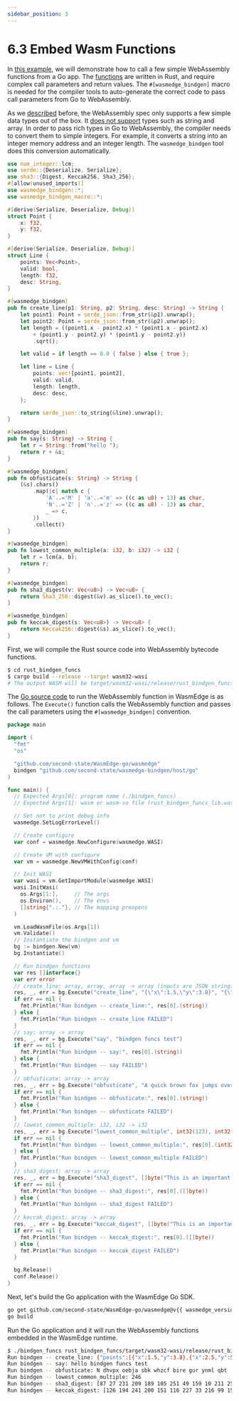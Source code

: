 ```yaml
---
sidebar_position: 3
---
```


# 6.3 Embed Wasm Functions


In [this example](https://github.com/second-state/WasmEdge-go-examples/tree/master/wasmedge-bindgen/go_BindgenFuncs), we will demonstrate how to call a few simple WebAssembly functions from a Go app. The [functions](https://github.com/second-state/WasmEdge-go-examples/blob/master/wasmedge-bindgen/go_BindgenFuncs/rust_bindgen_funcs/src/lib.rs) are written in Rust, and require complex call parameters and return values. The `#[wasmedge_bindgen]` macro is needed for the compiler tools to auto-generate the correct code to pass call parameters from Go to WebAssembly.

As we [described](/docs/embed-guide/data/intro.md) before, the WebAssembly spec only supports a few simple data types out of the box. It [does not support](https://medium.com/wasm/strings-in-webassembly-wasm-57a05c1ea333) types such as string and array. In order to pass rich types in Go to WebAssembly, the compiler needs to convert them to simple integers. For example, it converts a string into an integer memory address and an integer length. The `wasmedge_bindgen` tool does this conversion automatically.

```rust
use num_integer::lcm;
use serde::{Deserialize, Serialize};
use sha3::{Digest, Keccak256, Sha3_256};
#[allow(unused_imports)]
use wasmedge_bindgen::*;
use wasmedge_bindgen_macro::*;

#[derive(Serialize, Deserialize, Debug)]
struct Point {
    x: f32,
    y: f32,
}

#[derive(Serialize, Deserialize, Debug)]
struct Line {
    points: Vec<Point>,
    valid: bool,
    length: f32,
    desc: String,
}

#[wasmedge_bindgen]
pub fn create_line(p1: String, p2: String, desc: String) -> String {
    let point1: Point = serde_json::from_str(&p1).unwrap();
    let point2: Point = serde_json::from_str(&p2).unwrap();
    let length = ((point1.x - point2.x) * (point1.x - point2.x)
        + (point1.y - point2.y) * (point1.y - point2.y))
        .sqrt();

    let valid = if length == 0.0 { false } else { true };

    let line = Line {
        points: vec![point1, point2],
        valid: valid,
        length: length,
        desc: desc,
    };

    return serde_json::to_string(&line).unwrap();
}

#[wasmedge_bindgen]
pub fn say(s: String) -> String {
    let r = String::from("hello ");
    return r + &s;
}

#[wasmedge_bindgen]
pub fn obfusticate(s: String) -> String {
    (&s).chars()
        .map(|c| match c {
            'A'..='M' | 'a'..='m' => ((c as u8) + 13) as char,
            'N'..='Z' | 'n'..='z' => ((c as u8) - 13) as char,
            _ => c,
        })
        .collect()
}

#[wasmedge_bindgen]
pub fn lowest_common_multiple(a: i32, b: i32) -> i32 {
    let r = lcm(a, b);
    return r;
}

#[wasmedge_bindgen]
pub fn sha3_digest(v: Vec<u8>) -> Vec<u8> {
    return Sha3_256::digest(&v).as_slice().to_vec();
}

#[wasmedge_bindgen]
pub fn keccak_digest(s: Vec<u8>) -> Vec<u8> {
    return Keccak256::digest(&s).as_slice().to_vec();
}
```

First, we will compile the Rust source code into WebAssembly bytecode functions.

```bash
$ cd rust_bindgen_funcs
$ cargo build --release --target wasm32-wasi
# The output WASM will be target/wasm32-wasi/release/rust_bindgen_funcs_lib.wasm
```

The [Go source code](https://github.com/second-state/WasmEdge-go-examples/blob/master/go_BindgenFuncs/bindgen_funcs.go) to run the WebAssembly function in WasmEdge is as follows. The `Execute()` function calls the WebAssembly function and passes the call parameters using the `#[wasmedge_bindgen]` convention.

```go
package main

import (
  "fmt"
  "os"

  "github.com/second-state/WasmEdge-go/wasmedge"
  bindgen "github.com/second-state/wasmedge-bindgen/host/go"
)

func main() {
  // Expected Args[0]: program name (./bindgen_funcs)
  // Expected Args[1]: wasm or wasm-so file (rust_bindgen_funcs_lib.wasm))

  // Set not to print debug info
  wasmedge.SetLogErrorLevel()

  // Create configure
  var conf = wasmedge.NewConfigure(wasmedge.WASI)

  // Create VM with configure
  var vm = wasmedge.NewVMWithConfig(conf)

  // Init WASI
  var wasi = vm.GetImportModule(wasmedge.WASI)
  wasi.InitWasi(
    os.Args[1:],     // The args
    os.Environ(),    // The envs
    []string{".:."}, // The mapping preopens
  )

  vm.LoadWasmFile(os.Args[1])
  vm.Validate()
  // Instantiate the bindgen and vm
  bg := bindgen.New(vm)
  bg.Instantiate()

  // Run bindgen functions
  var res []interface{}
  var err error
  // create_line: array, array, array -> array (inputs are JSON stringified)
  res, _, err = bg.Execute("create_line", "{\"x\":1.5,\"y\":3.8}", "{\"x\":2.5,\"y\":5.8}", "A thin red line")
  if err == nil {
    fmt.Println("Run bindgen -- create_line:", res[0].(string))
  } else {
    fmt.Println("Run bindgen -- create_line FAILED")
  }
  // say: array -> array
  res, _, err = bg.Execute("say", "bindgen funcs test")
  if err == nil {
    fmt.Println("Run bindgen -- say:", res[0].(string))
  } else {
    fmt.Println("Run bindgen -- say FAILED")
  }
  // obfusticate: array -> array
  res, _, err = bg.Execute("obfusticate", "A quick brown fox jumps over the lazy dog")
  if err == nil {
    fmt.Println("Run bindgen -- obfusticate:", res[0].(string))
  } else {
    fmt.Println("Run bindgen -- obfusticate FAILED")
  }
  // lowest_common_multiple: i32, i32 -> i32
  res, _, err = bg.Execute("lowest_common_multiple", int32(123), int32(2))
  if err == nil {
    fmt.Println("Run bindgen -- lowest_common_multiple:", res[0].(int32))
  } else {
    fmt.Println("Run bindgen -- lowest_common_multiple FAILED")
  }
  // sha3_digest: array -> array
  res, _, err = bg.Execute("sha3_digest", []byte("This is an important message"))
  if err == nil {
    fmt.Println("Run bindgen -- sha3_digest:", res[0].([]byte))
  } else {
    fmt.Println("Run bindgen -- sha3_digest FAILED")
  }
  // keccak_digest: array -> array
  res, _, err = bg.Execute("keccak_digest", []byte("This is an important message"))
  if err == nil {
    fmt.Println("Run bindgen -- keccak_digest:", res[0].([]byte))
  } else {
    fmt.Println("Run bindgen -- keccak_digest FAILED")
  }

  bg.Release()
  conf.Release()
}
```

Next, let's build the Go application with the WasmEdge Go SDK.

```bash
go get github.com/second-state/WasmEdge-go/wasmedge@v{{ wasmedge_version }}
go build
```

Run the Go application and it will run the WebAssembly functions embedded in the WasmEdge runtime.

```bash
$ ./bindgen_funcs rust_bindgen_funcs/target/wasm32-wasi/release/rust_bindgen_funcs_lib.wasm
Run bindgen -- create_line: {"points":[{"x":1.5,"y":3.8},{"x":2.5,"y":5.8}],"valid":true,"length":2.2360682,"desc":"A thin red line"}
Run bindgen -- say: hello bindgen funcs test
Run bindgen -- obfusticate: N dhvpx oebja sbk whzcf bire gur ynml qbt
Run bindgen -- lowest_common_multiple: 246
Run bindgen -- sha3_digest: [87 27 231 209 189 105 251 49 159 10 211 250 15 159 154 181 43 218 26 141 56 199 25 45 60 10 20 163 54 211 195 203]
Run bindgen -- keccak_digest: [126 194 241 200 151 116 227 33 216 99 159 22 107 3 177 169 216 191 114 156 174 193 32 159 246 228 245 133 52 75 55 27]
```
